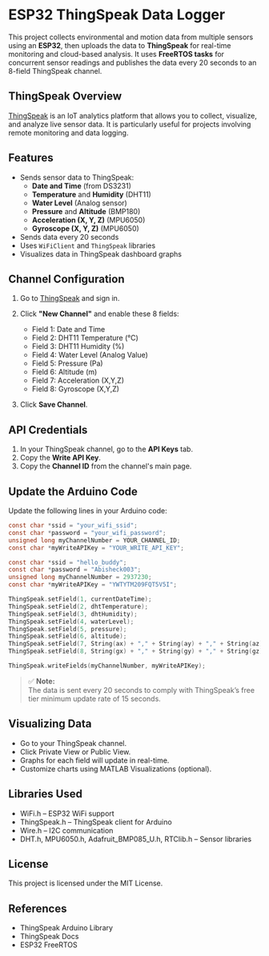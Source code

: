 # ESP32 ThingSpeak Data Logger

This project collects environmental and motion data from multiple sensors using an **ESP32**, then uploads the data to **ThingSpeak** for real-time monitoring and cloud-based analysis. It uses **FreeRTOS tasks** for concurrent sensor readings and publishes the data every 20 seconds to an 8-field ThingSpeak channel.

## ThingSpeak Overview

[ThingSpeak](https://thingspeak.com/) is an IoT analytics platform that allows you to collect, visualize, and analyze live sensor data. It is particularly useful for projects involving remote monitoring and data logging.

## Features

- Sends sensor data to ThingSpeak:
  - **Date and Time** (from DS3231)
  - **Temperature** and **Humidity** (DHT11)
  - **Water Level** (Analog sensor)
  - **Pressure** and **Altitude** (BMP180)
  - **Acceleration (X, Y, Z)** (MPU6050)
  - **Gyroscope (X, Y, Z)** (MPU6050)
- Sends data every 20 seconds
- Uses `WiFiClient` and `ThingSpeak` libraries
- Visualizes data in ThingSpeak dashboard graphs

## Channel Configuration

1. Go to [ThingSpeak](https://thingspeak.com/) and sign in.
2. Click **"New Channel"** and enable these 8 fields:
   - Field 1: Date and Time
   - Field 2: DHT11 Temperature (°C)
   - Field 3: DHT11 Humidity (%)
   - Field 4: Water Level (Analog Value)
   - Field 5: Pressure (Pa)
   - Field 6: Altitude (m)
   - Field 7: Acceleration (X,Y,Z)
   - Field 8: Gyroscope (X,Y,Z)

3. Click **Save Channel**.

## API Credentials

1. In your ThingSpeak channel, go to the **API Keys** tab.
2. Copy the **Write API Key**.
3. Copy the **Channel ID** from the channel's main page.

## Update the Arduino Code

Update the following lines in your Arduino code:

```c
const char *ssid = "your_wifi_ssid";
const char *password = "your_wifi_password";
unsigned long myChannelNumber = YOUR_CHANNEL_ID;
const char *myWriteAPIKey = "YOUR_WRITE_API_KEY";
```

```c
const char *ssid = "hello_buddy";
const char *password = "Abisheck003";
unsigned long myChannelNumber = 2937230;
const char *myWriteAPIKey = "YWTYTM209FQT5V5I";
```

```c
ThingSpeak.setField(1, currentDateTime);
ThingSpeak.setField(2, dhtTemperature);
ThingSpeak.setField(3, dhtHumidity);
ThingSpeak.setField(4, waterLevel);
ThingSpeak.setField(5, pressure);
ThingSpeak.setField(6, altitude);
ThingSpeak.setField(7, String(ax) + "," + String(ay) + "," + String(az));
ThingSpeak.setField(8, String(gx) + "," + String(gy) + "," + String(gz));

ThingSpeak.writeFields(myChannelNumber, myWriteAPIKey);
```
> ✅ **Note:**  
> The data is sent every 20 seconds to comply with ThingSpeak’s free tier minimum update rate of 15 seconds.

## Visualizing Data

- Go to your ThingSpeak channel.
- Click Private View or Public View.
- Graphs for each field will update in real-time.
- Customize charts using MATLAB Visualizations (optional).

## Libraries Used

- WiFi.h – ESP32 WiFi support
- ThingSpeak.h – ThingSpeak client for Arduino
- Wire.h – I2C communication
- DHT.h, MPU6050.h, Adafruit_BMP085_U.h, RTClib.h – Sensor libraries

## License

This project is licensed under the MIT License.

## References

- ThingSpeak Arduino Library
- ThingSpeak Docs
- ESP32 FreeRTOS
